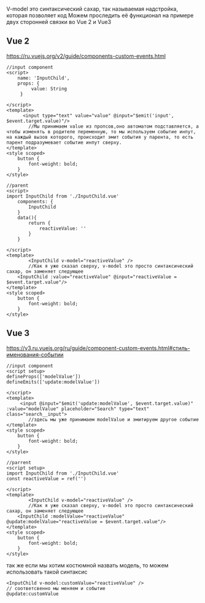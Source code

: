 V-model это синтаксический сахар, так называемая надстройка, которая позволяет код
Можем проследить её функционал на примере двух сторонней связки во Vue 2 и Vue3
## Vue 2
https://ru.vuejs.org/v2/guide/components-custom-events.html
```JS
//input component
<script>
	name: 'InputChild',
	props: {
		 value: String
	 }

</script> 
<template> 
	  <input type="text" value="value" @input="$emit('input', $event.target.value)"/>
		//Мы принимаем value из пропсов,оно автоматом подставляется, а чтобы изменять в родителе переменную, то мы используем событие инпут, на каждый вызов которого, происходит эмит события у парента, то есть парент подразумевает событие инпут сверху. 
</template> 
<style scoped> 
	button { 
		font-weight: bold; 
	} 
</style>
```

```JS
//parent
<script>
import InputChild from './InputChild.vue'
	components: {
		InputChild
	}
	data(){
		return {
			reactiveValue: ''
		}
	}

</script> 
<template> 
		<InputChild v-model="reactiveValue" />
		//Как я уже сказал сверху, v-model это просто синтаксический сахар, он заменяет следующее
	<InputChild :value="reactiveValue" @input="reactiveValue = $event.target.value"/>
</template> 
<style scoped> 
	button { 
		font-weight: bold; 
	} 
</style>
```


## Vue 3
https://v3.ru.vuejs.org/ru/guide/component-custom-events.html#стиль-именования-событии
```JS
//input component
<script setup>
defineProps(['modelValue'])
defineEmits(['update:modelValue'])

</script> 
<template> 
	 <input @input="$emit('update:modelValue', $event.target.value)" :value="modelValue" placeholder="Search" type="text" class="search__input">
		//здесь мы уже принимаем modelValue и эмитируем другое событие 
</template> 
<style scoped> 
	button { 
		font-weight: bold; 
	} 
</style>
```

```JS
//parrent
<script setup>
import InputChild from './InputChild.vue'
const reactiveValue = ref('')

</script> 
<template> 
		<InputChild v-model="reactiveValue" />
		//Как я уже сказал сверху, v-model это просто синтаксический сахар, он заменяет следующее
	<InputChild :modelValue="reactiveValue" @update:modelValue="reactiveValue = $event.target.value"/>
</template> 
<style scoped> 
	button { 
		font-weight: bold; 
	} 
</style>
```

так же если мы хотим костюмной назвать модель, то можем использовать такой синтаксис
```JS
<InputChild v-model:customValue="reactiveValue" />
// соответсвенно мы меняем и событие
@update:customValue

```

